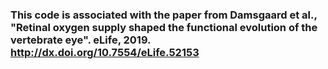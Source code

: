 ### This code is associated with the paper from Damsgaard et al., "Retinal oxygen supply shaped the functional evolution of the vertebrate eye". eLife, 2019. http://dx.doi.org/10.7554/eLife.52153
